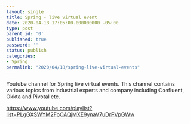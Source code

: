 ```yaml
---
layout: single
title: Spring - live virtual event
date: 2020-04-18 17:05:00.000000000 -05:00
type: post
parent_id: '0'
published: true
password: ''
status: publish
categories:
- Spring
permalink: "2020/04/18/spring-live-virtual-events"
---
```


Youtube channel for Spring live virtual events. This channel contains various topics from industrial experts and company including Confluent, Okkta and Pivotal etc.

https://www.youtube.com/playlist?list=PLgGXSWYM2FpOAQjMXE9ynaV7uDrPVpGWw
